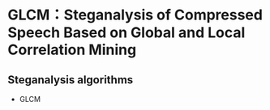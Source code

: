 # GLCM：Steganalysis of Compressed Speech Based on Global and Local Correlation Mining

## Steganalysis algorithms

* GLCM

